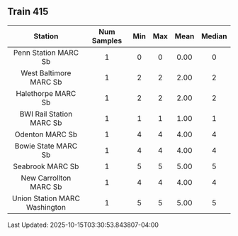 ## Train 415

| Station | Num Samples | Min | Max | Mean | Median |
| :-----: | :---------: | :-: | :-: | :--: | :----: |
| Penn Station MARC Sb | 1 | 0 | 0 | 0.00 | 0 |
| West Baltimore MARC Sb | 1 | 2 | 2 | 2.00 | 2 |
| Halethorpe MARC Sb | 1 | 2 | 2 | 2.00 | 2 |
| BWI Rail Station MARC Sb | 1 | 1 | 1 | 1.00 | 1 |
| Odenton MARC Sb | 1 | 4 | 4 | 4.00 | 4 |
| Bowie State MARC Sb | 1 | 4 | 4 | 4.00 | 4 |
| Seabrook MARC Sb | 1 | 5 | 5 | 5.00 | 5 |
| New Carrollton MARC Sb | 1 | 4 | 4 | 4.00 | 4 |
| Union Station MARC Washington | 1 | 5 | 5 | 5.00 | 5 |


Last Updated: 2025-10-15T03:30:53.843807-04:00